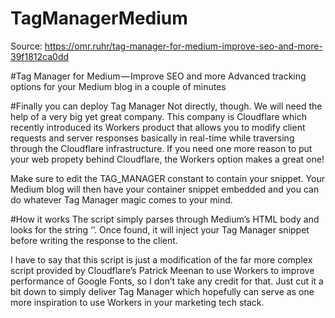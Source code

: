 # TagManagerMedium

Source: https://omr.ruhr/tag-manager-for-medium-improve-seo-and-more-39f1812ca0dd

#Tag Manager for Medium — Improve SEO and more
Advanced tracking options for your Medium blog in a couple of minutes

#Finally you can deploy Tag Manager
Not directly, though. We will need the help of a very big yet great company. This company is Cloudflare which recently introduced its Workers product that allows you to modify client requests and server responses basically in real-time while traversing through the Cloudflare infrastructure. If you need one more reason to put your web propety behind Cloudflare, the Workers option makes a great one!

Make sure to edit the TAG_MANAGER constant to contain your snippet. Your Medium blog will then have your container snippet embedded and you can do whatever Tag Manager magic comes to your mind.

#How it works
The script simply parses through Medium’s HTML body and looks for the string ‘</head>’. Once found, it will inject your Tag Manager snippet before writing the response to the client.

I have to say that this script is just a modification of the far more complex script provided by Cloudflare’s Patrick Meenan to use Workers to improve performance of Google Fonts, so I don’t take any credit for that. Just cut it a bit down to simply deliver Tag Manager which hopefully can serve as one more inspiration to use Workers in your marketing tech stack.
